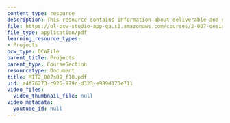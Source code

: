 ```yaml
---
content_type: resource
description: This resource contains information about deliverable and other activities.
file: https://ol-ocw-studio-app-qa.s3.amazonaws.com/courses/2-007-design-and-manufacturing-i-spring-2009/a4f76273c925979cd323e989d173e711_MIT2_007s09_f10.pdf
file_type: application/pdf
learning_resource_types:
- Projects
ocw_type: OCWFile
parent_title: Projects
parent_type: CourseSection
resourcetype: Document
title: MIT2_007s09_f10.pdf
uid: a4f76273-c925-979c-d323-e989d173e711
video_files:
  video_thumbnail_file: null
video_metadata:
  youtube_id: null
---
```

